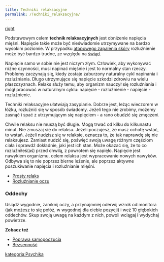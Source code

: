 ```yaml
---
title: Techniki relaksacyjne
permalink: /Techniki_relaksacyjne/
---
```


[right](/Grafika:relaks.png "wikilink")

Podstawowym celem **technik relaksacyjnych** jest obniżenie napięcia mięśni. Napięcie takie może być nieświadomie utrzymywane na bardzo wysokim poziomie. W przypadku [atopowego zapalenia skóry](/atopowe_zapalenie_skóry "wikilink") rozluźnienie może być bardzo trudne, ze względu na [świąd](/świąd "wikilink").

Napięcie samo w sobie nie jest niczym złym. Człowiek, aby wykonywać różne czynności, musi napinać mięśnie i jest to normalny stan rzeczy. Problemy zaczynają się, kiedy zostaje zaburzony naturalny cykl napinania i rozluźniania. Długo utrzymujące się napięcie szkodzi zdrowiu na wielu płaszczyznach. Relaks służy temu, aby organizm nauczył się rozluźniania i mógł pracować w naturalnym cyklu: napięcie - rozluźnienie - napięcie - rozluźnienie.

Techniki relaksacyjne ułatwiają zasypianie. Dobrze jest, leżąc wieczorem w łóżku, rozluźnić się w sposób świadomy. Jeżeli tego nie zrobimy, możemy zasnąć i spać z utrzymującym się napięciem - a rano obudzić się zmęczeni.

Chwile relaksu nie muszą być długie. Mogą trwać od kilku do kilkunastu minut. Nie zmuszaj się do relaksu. Jeżeli poczujesz, że masz ochotę wstać, to wstań. Jeżeli nudzisz się w relaksie, oznacza to, że tak naprawdę się nie relaksujesz. Zamiast nudzić się, poświęć swoją uwagę różnym częściom ciała i sprawdź dokładnie, jaki jest ich stan. Może okazać się, że to co rozluźniłeś(aś) przed chwilą, z powrotem się napięło. Napięcie jest nawykiem organizmu, celem relaksu jest wypracowanie nowych nawyków. Odbywa się to nie poprzez bierne leżenie, ale poprzez aktywne poszukiwanie napięcia i rozluźnianie mięśni.

-   [Prosty relaks](/Prosty_relaks "wikilink")
-   [Rozluźnianie oczu](/Rozluźnianie_oczu "wikilink")

### Oddechy

Usiądź wygodnie, zamknij oczy, a przynajmniej oderwij wzrok od monitora (jak możesz to się połóż, w wygodnej dla ciebie pozycji) i weź 10 głębokich oddechów. Skup swoją uwagę na każdym z nich, powoli wciągaj i wydychaj powietrze.

**Zobacz też**

-   [Poprawa samopoczucia](/Poprawa_samopoczucia "wikilink")
-   [Bezsenność](/Bezsenność "wikilink")

[kategoria:Psychika](/kategoria:Psychika "wikilink")